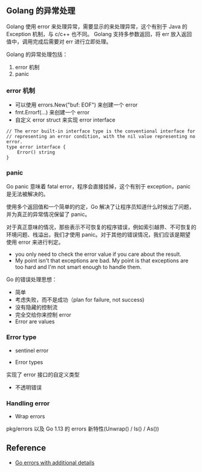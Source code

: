 
## Golang 的异常处理

Golang 使用 error 来处理异常，需要显示的来处理异常，这个有别于 Java 的 Exception 机制，与 c/c++ 也不同。
Golang 支持多参数返回，将 err 放入返回值中，调用完成后需要对 err 进行立即处理。

Golang 的异常处理包括：

1. error 机制
2. panic

### error 机制

- 可以使用 errors.New("buf: EOF") 来创建一个 error
- fmt.Errorf(...) 来创建一个 error
- 自定义 error struct 来实现 error interface

```
// The error built-in interface type is the conventional interface for
// representing an error condition, with the nil value representing no error.
type error interface {
	Error() string
}
```

### panic

Go panic 意味着 fatal error，程序会直接挂掉，这个有别于 exception，panic 是无法被解决的。

使用多个返回值和一个简单的约定，Go 解决了让程序员知道什么时候出了问题，并为真正的异常情况保留了 panic。

对于真正意味的情况，那些表示不可恢复的程序错误，例如索引越界、不可恢复的环境问题、栈溢出，我们才使用 panic。对于其他的错误情况，我们应该是期望
使用 error 来进行判定。

- you only need to check the error value if you care about the result.
- My point isn't that exceptions are bad. My point is that exceptions are too hard and I'm not smart enough to handle them.

Go 的错误处理思想：

- 简单
- 考虑失败，而不是成功（plan for failure, not success)
- 没有隐藏的控制流
- 完全交给你来控制 error
- Error are values

### Error type

- sentinel error

- Error types

实现了 error 接口的自定义类型

- 不透明错误

### Handling error

- Wrap errors

pkg/errors 以及 Go 1.13 的 errors 新特性(Unwrap() / Is() / As())

## Reference

- [Go errors with additional details](https://romanyx90.medium.com/go-errors-with-additional-details-66873577f3a9)